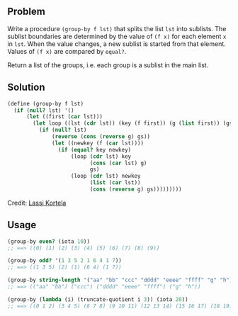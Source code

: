 ## Problem

Write a procedure `(group-by f lst)` that splits the list `lst` into sublists. The sublist boundaries are determined by the value of `(f x)` for each element `x` in `lst`. When the value changes, a new sublist is started from that element. Values of `(f x)` are compared by `equal?`.

Return a list of the groups, i.e. each group is a sublist in the main list.

## Solution

```scheme
(define (group-by f lst)
  (if (null? lst) '()
      (let ((first (car lst)))
        (let loop ((lst (cdr lst)) (key (f first)) (g (list first)) (gs '()))
          (if (null? lst)
              (reverse (cons (reverse g) gs))
              (let ((newkey (f (car lst))))
                (if (equal? key newkey)
                    (loop (cdr lst) key
                          (cons (car lst) g)
                          gs)
                    (loop (cdr lst) newkey
                          (list (car lst))
                          (cons (reverse g) gs)))))))))
```

Credit: [Lassi Kortela](https://github.com/lassik)

## Usage

```scheme
(group-by even? (iota 10))
;; ==> ((0) (1) (2) (3) (4) (5) (6) (7) (8) (9))

(group-by odd? '(1 3 5 2 1 6 4 1 7))
;; ==> ((1 3 5) (2) (1) (6 4) (1 7))

(group-by string-length '("aa" "bb" "ccc" "dddd" "eeee" "ffff" "g" "h"))
;; ==> (("aa" "bb") ("ccc") ("dddd" "eeee" "ffff") ("g" "h"))

(group-by (lambda (i) (truncate-quotient i 3)) (iota 20))
;; ==> ((0 1 2) (3 4 5) (6 7 8) (9 10 11) (12 13 14) (15 16 17) (18 19))
```